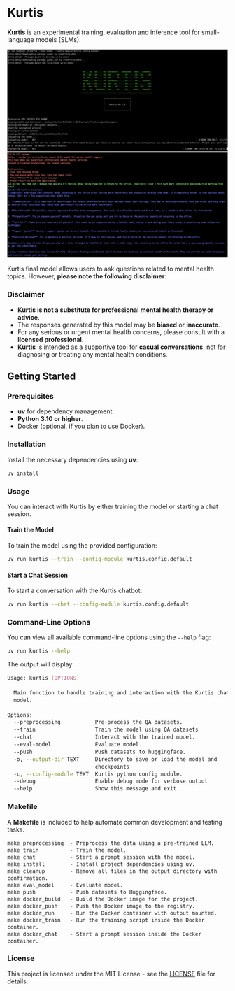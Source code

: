 # Kurtis

**Kurtis** is an experimental training, evaluation and inference tool for small-language models (SLMs).

![Kurtis in action - Evaluation](images/screenshots/kurtis-eval.png)
![Kurtis in action - Chat](images/screenshots/kurtis-chat.png)

Kurtis final model allows users to ask questions related to mental health topics. However, **please note the following disclaimer**:

### Disclaimer

- **Kurtis is not a substitute for professional mental health therapy or advice**.
- The responses generated by this model may be **biased** or **inaccurate**.
- For any serious or urgent mental health concerns, please consult with a **licensed professional**.
- **Kurtis** is intended as a supportive tool for **casual conversations**, not for diagnosing or treating any mental health conditions.

## Getting Started

### Prerequisites

- **uv** for dependency management.
- **Python 3.10 or higher**.
- Docker (optional, if you plan to use Docker).

### Installation

Install the necessary dependencies using **uv**:

```bash
uv install
```

### Usage

You can interact with Kurtis by either training the model or starting a chat session.

#### Train the Model

To train the model using the provided configuration:

```bash
uv run kurtis --train --config-module kurtis.config.default
```

#### Start a Chat Session

To start a conversation with the Kurtis chatbot:

```bash
uv run kurtis --chat --config-module kurtis.config.default
```

### Command-Line Options

You can view all available command-line options using the `--help` flag:

```bash
uv run kurtis --help
```

The output will display:

```bash
Usage: kurtis [OPTIONS]

  Main function to handle training and interaction with the Kurtis chatbot
  model.

Options:
  --preprocessing           Pre-process the QA datasets.
  --train                   Train the model using QA datasets
  --chat                    Interact with the trained model.
  --eval-model              Evaluate model.
  --push                    Push datasets to huggingface.
  -o, --output-dir TEXT     Directory to save or load the model and
                            checkpoints
  -c, --config-module TEXT  Kurtis python config module.
  --debug                   Enable debug mode for verbose output
  --help                    Show this message and exit.
```

### Makefile

A **Makefile** is included to help automate common development and testing tasks.

```
make preprocessing  - Preprocess the data using a pre-trained LLM.
make train          - Train the model.
make chat           - Start a prompt session with the model.
make install        - Install project dependencies using uv.
make cleanup        - Remove all files in the output directory with confirmation.
make eval_model     - Evaluate model.
make push           - Push datasets to Huggingface.
make docker_build   - Build the Docker image for the project.
make docker_push    - Push the Docker image to the registry.
make docker_run     - Run the Docker container with output mounted.
make docker_train   - Run the training script inside the Docker container.
make docker_chat    - Start a prompt session inside the Docker container.
```

### License

This project is licensed under the MIT License - see the [LICENSE](LICENSE) file for details.
